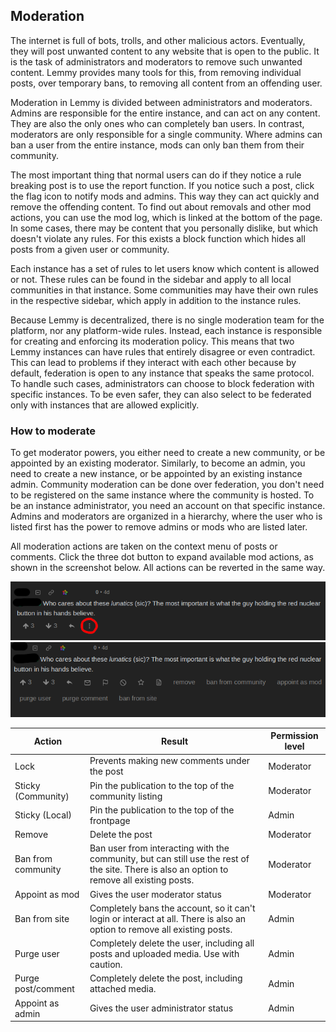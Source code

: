 ## Moderation

The internet is full of bots, trolls, and other malicious actors. Eventually, they will post unwanted content to any website that is open to the public. It is the task of administrators and moderators to remove such unwanted content. Lemmy provides many tools for this, from removing individual posts, over temporary bans, to removing all content from an offending user.

Moderation in Lemmy is divided between administrators and moderators. Admins are responsible for the entire instance, and can act on any content. They are also the only ones who can completely ban users. In contrast, moderators are only responsible for a single community. Where admins can ban a user from the entire instance, mods can only ban them from their community.

The most important thing that normal users can do if they notice a rule breaking post is to use the report function. If you notice such a post, click the flag icon to notify mods and admins. This way they can act quickly and remove the offending content. To find out about removals and other mod actions, you can use the mod log, which is linked at the bottom of the page. In some cases, there may be content that you personally dislike, but which doesn't violate any rules. For this exists a block function which hides all posts from a given user or community.

Each instance has a set of rules to let users know which content is allowed or not. These rules can be found in the sidebar and apply to all local communities in that instance. Some communities may have their own rules in the respective sidebar, which apply in addition to the instance rules.

Because Lemmy is decentralized, there is no single moderation team for the platform, nor any platform-wide rules. Instead, each instance is responsible for creating and enforcing its moderation policy. This means that two Lemmy instances can have rules that entirely disagree or even contradict. This can lead to problems if they interact with each other because by default, federation is open to any instance that speaks the same protocol. To handle such cases, administrators can choose to block federation with specific instances. To be even safer, they can also select to be federated only with instances that are allowed explicitly.

### How to moderate

To get moderator powers, you either need to create a new community, or be appointed by an existing moderator. Similarly, to become an admin, you need to create a new instance, or be appointed by an existing instance admin. Community moderation can be done over federation, you don't need to be registered on the same instance where the community is hosted. To be an instance administrator, you need an account on that specific instance. Admins and moderators are organized in a hierarchy, where the user who is listed first has the power to remove admins or mods who are listed later.

All moderation actions are taken on the context menu of posts or comments. Click the three dot button to expand available mod actions, as shown in the screenshot below. All actions can be reverted in the same way.

![moderation_01.png](moderation_01.png)
![moderation_02.png](moderation_02.png)

| Action             | Result                                                                                                                                      | Permission level |
| ------------------ | ------------------------------------------------------------------------------------------------------------------------------------------- | ---------------- |
| Lock               | Prevents making new comments under the post                                                                                                 | Moderator        |
| Sticky (Community) | Pin the publication to the top of the community listing                                                                                     | Moderator        |
| Sticky (Local)     | Pin the publication to the top of the frontpage                                                                                             | Admin            |
| Remove             | Delete the post                                                                                                                             | Moderator        |
| Ban from community | Ban user from interacting with the community, but can still use the rest of the site. There is also an option to remove all existing posts. | Moderator        |
| Appoint as mod     | Gives the user moderator status                                                                                                             | Moderator        |
| Ban from site      | Completely bans the account, so it can't login or interact at all. There is also an option to remove all existing posts.                    | Admin            |
| Purge user         | Completely delete the user, including all posts and uploaded media. Use with caution.                                                       | Admin            |
| Purge post/comment | Completely delete the post, including attached media.                                                                                       | Admin            |
| Appoint as admin   | Gives the user administrator status                                                                                                         | Admin            |

